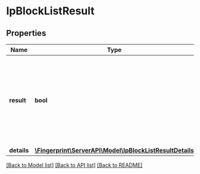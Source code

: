 # IpBlockListResult

## Properties
Name | Type | Description | Notes
------------ | ------------- | ------------- | -------------
**result** | **bool** | `true` if request IP address is part of any database that we use to search for known malicious actors, `false` otherwise. | 
**details** | [**\Fingerprint\ServerAPI\Model\IpBlockListResultDetails**](IpBlockListResultDetails.md) |  | 

[[Back to Model list]](../../README.md#documentation-for-models) [[Back to API list]](../../README.md#documentation-for-api-endpoints) [[Back to README]](../../README.md)

